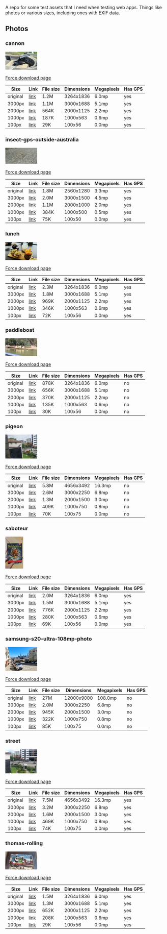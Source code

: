 A repo for some test assets that I need when testing web apps.
Things like photos or various sizes, including ones with EXIF data.

## Photos

### cannon

![](./generated/cannon-100px.jpg)

[Force download page](./generated/cannon.html)

| Size | Link | File size | Dimensions | Megapixels | Has GPS |
|--|--|--|--|--|--|
| original | [link](./originals/cannon.jpg) | 1.2M | 3264x1836 | 6.0mp | yes |
| 3000px | [link](./generated/cannon-3000px.jpg) | 1.1M | 3000x1688 | 5.1mp | yes |
| 2000px | [link](./generated/cannon-2000px.jpg) | 564K | 2000x1125 | 2.2mp | yes |
| 1000px | [link](./generated/cannon-1000px.jpg) | 187K | 1000x563 | 0.6mp | yes |
| 100px | [link](./generated/cannon-100px.jpg) | 29K | 100x56 | 0.0mp | yes |



### insect-gps-outside-australia

![](./generated/insect-gps-outside-australia-100px.jpg)

[Force download page](./generated/insect-gps-outside-australia.html)

| Size | Link | File size | Dimensions | Megapixels | Has GPS |
|--|--|--|--|--|--|
| original | [link](./originals/insect-gps-outside-australia.jpg) | 1.8M | 2560x1280 | 3.3mp | yes |
| 3000px | [link](./generated/insect-gps-outside-australia-3000px.jpg) | 2.0M | 3000x1500 | 4.5mp | yes |
| 2000px | [link](./generated/insect-gps-outside-australia-2000px.jpg) | 1.1M | 2000x1000 | 2.0mp | yes |
| 1000px | [link](./generated/insect-gps-outside-australia-1000px.jpg) | 384K | 1000x500 | 0.5mp | yes |
| 100px | [link](./generated/insect-gps-outside-australia-100px.jpg) | 75K | 100x50 | 0.0mp | yes |



### lunch

![](./generated/lunch-100px.jpg)

[Force download page](./generated/lunch.html)

| Size | Link | File size | Dimensions | Megapixels | Has GPS |
|--|--|--|--|--|--|
| original | [link](./originals/lunch.jpg) | 2.3M | 3264x1836 | 6.0mp | yes |
| 3000px | [link](./generated/lunch-3000px.jpg) | 1.8M | 3000x1688 | 5.1mp | yes |
| 2000px | [link](./generated/lunch-2000px.jpg) | 969K | 2000x1125 | 2.2mp | yes |
| 1000px | [link](./generated/lunch-1000px.jpg) | 346K | 1000x563 | 0.6mp | yes |
| 100px | [link](./generated/lunch-100px.jpg) | 72K | 100x56 | 0.0mp | yes |



### paddleboat

![](./generated/paddleboat-100px.jpg)

[Force download page](./generated/paddleboat.html)

| Size | Link | File size | Dimensions | Megapixels | Has GPS |
|--|--|--|--|--|--|
| original | [link](./originals/paddleboat.jpg) | 878K | 3264x1836 | 6.0mp | no |
| 3000px | [link](./generated/paddleboat-3000px.jpg) | 656K | 3000x1688 | 5.1mp | no |
| 2000px | [link](./generated/paddleboat-2000px.jpg) | 370K | 2000x1125 | 2.2mp | no |
| 1000px | [link](./generated/paddleboat-1000px.jpg) | 135K | 1000x563 | 0.6mp | no |
| 100px | [link](./generated/paddleboat-100px.jpg) | 30K | 100x56 | 0.0mp | no |



### pigeon

![](./generated/pigeon-100px.jpg)

[Force download page](./generated/pigeon.html)

| Size | Link | File size | Dimensions | Megapixels | Has GPS |
|--|--|--|--|--|--|
| original | [link](./originals/pigeon.jpg) | 5.8M | 4656x3492 | 16.3mp | no |
| 3000px | [link](./generated/pigeon-3000px.jpg) | 2.6M | 3000x2250 | 6.8mp | no |
| 2000px | [link](./generated/pigeon-2000px.jpg) | 1.3M | 2000x1500 | 3.0mp | no |
| 1000px | [link](./generated/pigeon-1000px.jpg) | 409K | 1000x750 | 0.8mp | no |
| 100px | [link](./generated/pigeon-100px.jpg) | 70K | 100x75 | 0.0mp | no |



### saboteur

![](./generated/saboteur-100px.jpg)

[Force download page](./generated/saboteur.html)

| Size | Link | File size | Dimensions | Megapixels | Has GPS |
|--|--|--|--|--|--|
| original | [link](./originals/saboteur.jpg) | 2.0M | 3264x1836 | 6.0mp | yes |
| 3000px | [link](./generated/saboteur-3000px.jpg) | 1.5M | 3000x1688 | 5.1mp | yes |
| 2000px | [link](./generated/saboteur-2000px.jpg) | 776K | 2000x1125 | 2.2mp | yes |
| 1000px | [link](./generated/saboteur-1000px.jpg) | 280K | 1000x563 | 0.6mp | yes |
| 100px | [link](./generated/saboteur-100px.jpg) | 69K | 100x56 | 0.0mp | yes |



### samsung-s20-ultra-108mp-photo

![](./generated/samsung-s20-ultra-108mp-photo-100px.jpg)

[Force download page](./generated/samsung-s20-ultra-108mp-photo.html)

| Size | Link | File size | Dimensions | Megapixels | Has GPS |
|--|--|--|--|--|--|
| original | [link](./originals/samsung-s20-ultra-108mp-photo.jpg) | 27M | 12000x9000 | 108.0mp | no |
| 3000px | [link](./generated/samsung-s20-ultra-108mp-photo-3000px.jpg) | 2.0M | 3000x2250 | 6.8mp | no |
| 2000px | [link](./generated/samsung-s20-ultra-108mp-photo-2000px.jpg) | 945K | 2000x1500 | 3.0mp | no |
| 1000px | [link](./generated/samsung-s20-ultra-108mp-photo-1000px.jpg) | 322K | 1000x750 | 0.8mp | no |
| 100px | [link](./generated/samsung-s20-ultra-108mp-photo-100px.jpg) | 85K | 100x75 | 0.0mp | no |



### street

![](./generated/street-100px.jpg)

[Force download page](./generated/street.html)

| Size | Link | File size | Dimensions | Megapixels | Has GPS |
|--|--|--|--|--|--|
| original | [link](./originals/street.jpg) | 7.5M | 4656x3492 | 16.3mp | yes |
| 3000px | [link](./generated/street-3000px.jpg) | 3.2M | 3000x2250 | 6.8mp | yes |
| 2000px | [link](./generated/street-2000px.jpg) | 1.6M | 2000x1500 | 3.0mp | yes |
| 1000px | [link](./generated/street-1000px.jpg) | 469K | 1000x750 | 0.8mp | yes |
| 100px | [link](./generated/street-100px.jpg) | 74K | 100x75 | 0.0mp | yes |



### thomas-rolling

![](./generated/thomas-rolling-100px.jpg)

[Force download page](./generated/thomas-rolling.html)

| Size | Link | File size | Dimensions | Megapixels | Has GPS |
|--|--|--|--|--|--|
| original | [link](./originals/thomas-rolling.jpg) | 1.5M | 3264x1836 | 6.0mp | yes |
| 3000px | [link](./generated/thomas-rolling-3000px.jpg) | 1.3M | 3000x1688 | 5.1mp | yes |
| 2000px | [link](./generated/thomas-rolling-2000px.jpg) | 652K | 2000x1125 | 2.2mp | yes |
| 1000px | [link](./generated/thomas-rolling-1000px.jpg) | 208K | 1000x563 | 0.6mp | yes |
| 100px | [link](./generated/thomas-rolling-100px.jpg) | 29K | 100x56 | 0.0mp | yes |



